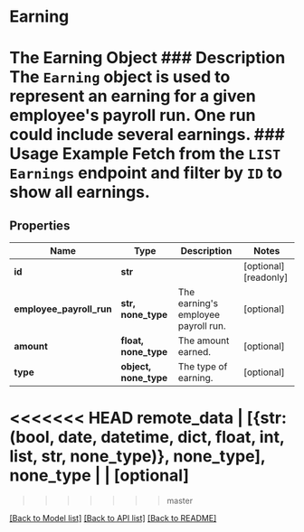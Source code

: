 # Earning

# The Earning Object ### Description The `Earning` object is used to represent an earning for a given employee's payroll run. One run could include several earnings.  ### Usage Example Fetch from the `LIST Earnings` endpoint and filter by `ID` to show all earnings.
## Properties
Name | Type | Description | Notes
------------ | ------------- | ------------- | -------------
**id** | **str** |  | [optional] [readonly] 
**employee_payroll_run** | **str, none_type** | The earning&#39;s employee payroll run. | [optional] 
**amount** | **float, none_type** | The amount earned. | [optional] 
**type** | **object, none_type** | The type of earning. | [optional] 
<<<<<<< HEAD
**remote_data** | **[{str: (bool, date, datetime, dict, float, int, list, str, none_type)}, none_type], none_type** |  | [optional] 
=======
>>>>>>> master

[[Back to Model list]](../README.md#documentation-for-models) [[Back to API list]](../README.md#documentation-for-api-endpoints) [[Back to README]](../README.md)



